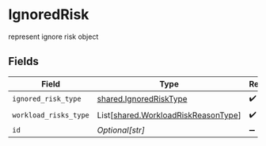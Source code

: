 # IgnoredRisk

represent ignore risk object


## Fields

| Field                                                                                | Type                                                                                 | Required                                                                             | Description                                                                          |
| ------------------------------------------------------------------------------------ | ------------------------------------------------------------------------------------ | ------------------------------------------------------------------------------------ | ------------------------------------------------------------------------------------ |
| `ignored_risk_type`                                                                  | [shared.IgnoredRiskType](../../models/shared/ignoredrisktype.md)                     | :heavy_check_mark:                                                                   | N/A                                                                                  |
| `workload_risks_type`                                                                | List[[shared.WorkloadRiskReasonType](../../models/shared/workloadriskreasontype.md)] | :heavy_check_mark:                                                                   | N/A                                                                                  |
| `id`                                                                                 | *Optional[str]*                                                                      | :heavy_minus_sign:                                                                   | N/A                                                                                  |